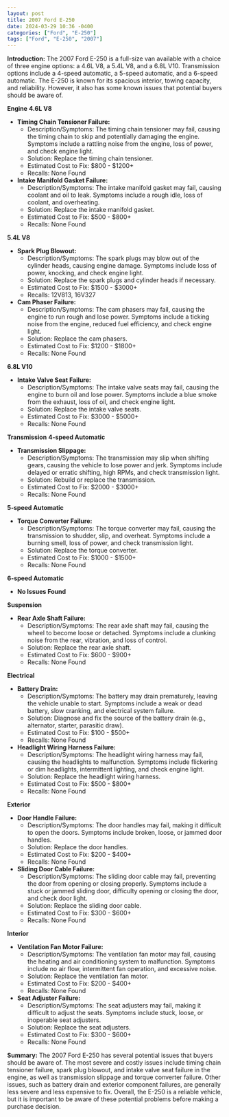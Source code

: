 ```yaml
---
layout: post
title: 2007 Ford E-250
date: 2024-03-29 10:36 -0400
categories: ["Ford", "E-250"]
tags: ["Ford", "E-250", "2007"]
---
```

**Introduction:**
The 2007 Ford E-250 is a full-size van available with a choice of three engine options: a 4.6L V8, a 5.4L V8, and a 6.8L V10. Transmission options include a 4-speed automatic, a 5-speed automatic, and a 6-speed automatic. The E-250 is known for its spacious interior, towing capacity, and reliability. However, it also has some known issues that potential buyers should be aware of.

**Engine**
**4.6L V8**
* **Timing Chain Tensioner Failure:**
    * Description/Symptoms: The timing chain tensioner may fail, causing the timing chain to skip and potentially damaging the engine. Symptoms include a rattling noise from the engine, loss of power, and check engine light.
    * Solution: Replace the timing chain tensioner.
    * Estimated Cost to Fix: $800 - $1200+
    * Recalls: None Found
* **Intake Manifold Gasket Failure:**
    * Description/Symptoms: The intake manifold gasket may fail, causing coolant and oil to leak. Symptoms include a rough idle, loss of coolant, and overheating.
    * Solution: Replace the intake manifold gasket.
    * Estimated Cost to Fix: $500 - $800+
    * Recalls: None Found

**5.4L V8**
* **Spark Plug Blowout:**
    * Description/Symptoms: The spark plugs may blow out of the cylinder heads, causing engine damage. Symptoms include loss of power, knocking, and check engine light.
    * Solution: Replace the spark plugs and cylinder heads if necessary.
    * Estimated Cost to Fix: $1500 - $3000+
    * Recalls: 12V813, 16V327
* **Cam Phaser Failure:**
    * Description/Symptoms: The cam phasers may fail, causing the engine to run rough and lose power. Symptoms include a ticking noise from the engine, reduced fuel efficiency, and check engine light.
    * Solution: Replace the cam phasers.
    * Estimated Cost to Fix: $1200 - $1800+
    * Recalls: None Found

**6.8L V10**
* **Intake Valve Seat Failure:**
    * Description/Symptoms: The intake valve seats may fail, causing the engine to burn oil and lose power. Symptoms include a blue smoke from the exhaust, loss of oil, and check engine light.
    * Solution: Replace the intake valve seats.
    * Estimated Cost to Fix: $3000 - $5000+
    * Recalls: None Found

**Transmission**
**4-speed Automatic**
* **Transmission Slippage:**
    * Description/Symptoms: The transmission may slip when shifting gears, causing the vehicle to lose power and jerk. Symptoms include delayed or erratic shifting, high RPMs, and check transmission light.
    * Solution: Rebuild or replace the transmission.
    * Estimated Cost to Fix: $2000 - $3000+
    * Recalls: None Found

**5-speed Automatic**
* **Torque Converter Failure:**
    * Description/Symptoms: The torque converter may fail, causing the transmission to shudder, slip, and overheat. Symptoms include a burning smell, loss of power, and check transmission light.
    * Solution: Replace the torque converter.
    * Estimated Cost to Fix: $1000 - $1500+
    * Recalls: None Found

**6-speed Automatic**
* **No Issues Found**

**Suspension**
* **Rear Axle Shaft Failure:**
    * Description/Symptoms: The rear axle shaft may fail, causing the wheel to become loose or detached. Symptoms include a clunking noise from the rear, vibration, and loss of control.
    * Solution: Replace the rear axle shaft.
    * Estimated Cost to Fix: $600 - $900+
    * Recalls: None Found

**Electrical**
* **Battery Drain:**
    * Description/Symptoms: The battery may drain prematurely, leaving the vehicle unable to start. Symptoms include a weak or dead battery, slow cranking, and electrical system failure.
    * Solution: Diagnose and fix the source of the battery drain (e.g., alternator, starter, parasitic draw).
    * Estimated Cost to Fix: $100 - $500+
    * Recalls: None Found
* **Headlight Wiring Harness Failure:**
    * Description/Symptoms: The headlight wiring harness may fail, causing the headlights to malfunction. Symptoms include flickering or dim headlights, intermittent lighting, and check engine light.
    * Solution: Replace the headlight wiring harness.
    * Estimated Cost to Fix: $500 - $800+
    * Recalls: None Found

**Exterior**
* **Door Handle Failure:**
    * Description/Symptoms: The door handles may fail, making it difficult to open the doors. Symptoms include broken, loose, or jammed door handles.
    * Solution: Replace the door handles.
    * Estimated Cost to Fix: $200 - $400+
    * Recalls: None Found
* **Sliding Door Cable Failure:**
    * Description/Symptoms: The sliding door cable may fail, preventing the door from opening or closing properly. Symptoms include a stuck or jammed sliding door, difficulty opening or closing the door, and check door light.
    * Solution: Replace the sliding door cable.
    * Estimated Cost to Fix: $300 - $600+
    * Recalls: None Found

**Interior**
* **Ventilation Fan Motor Failure:**
    * Description/Symptoms: The ventilation fan motor may fail, causing the heating and air conditioning system to malfunction. Symptoms include no air flow, intermittent fan operation, and excessive noise.
    * Solution: Replace the ventilation fan motor.
    * Estimated Cost to Fix: $200 - $400+
    * Recalls: None Found
* **Seat Adjuster Failure:**
    * Description/Symptoms: The seat adjusters may fail, making it difficult to adjust the seats. Symptoms include stuck, loose, or inoperable seat adjusters.
    * Solution: Replace the seat adjusters.
    * Estimated Cost to Fix: $300 - $600+
    * Recalls: None Found

**Summary:**
The 2007 Ford E-250 has several potential issues that buyers should be aware of. The most severe and costly issues include timing chain tensioner failure, spark plug blowout, and intake valve seat failure in the engine, as well as transmission slippage and torque converter failure. Other issues, such as battery drain and exterior component failures, are generally less severe and less expensive to fix. Overall, the E-250 is a reliable vehicle, but it is important to be aware of these potential problems before making a purchase decision.
